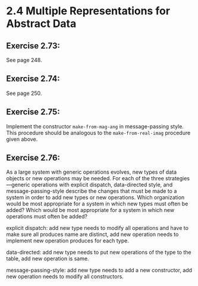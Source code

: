 # 2.4 Multiple Representations for Abstract Data

## Exercise 2.73:

See page 248.

## Exercise 2.74:

See page 250.

## Exercise 2.75:

Implement the constructor `make-from-mag-ang` in message-passing style. This procedure should be analogous to the `make-from-real-imag` procedure given above.

## Exercise 2.76:

As a large system with generic operations evolves, new types of data objects or new operations may be needed. For each of the three strategies—generic operations with explicit dispatch, data-directed style, and message-passing-style describe the changes that must be made to a system in order to add new types or new operations. Which organization would be most appropriate for a system in which new types must often be added? Which would be most appropriate for a system in which new operations must often be added?

explicit dispatch: add new type needs to modify all operations and have to make sure all produces name are distinct, add new operation needs to implement new operation produces for each type.

data-directed: add new type needs to put new operations of the type to the table, add new operation is same.

message-passing-style: add new type needs to add a new constructor, add new operation needs to modify all constructors.
